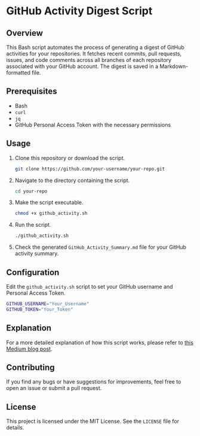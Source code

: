 # GitHub Activity Digest Script

## Overview

This Bash script automates the process of generating a digest of GitHub activities for your repositories. It fetches recent commits, pull requests, issues, and code comments across all branches of each repository associated with your GitHub account. The digest is saved in a Markdown-formatted file.

## Prerequisites

- Bash
- `curl`
- `jq`
- GitHub Personal Access Token with the necessary permissions

## Usage

1. Clone this repository or download the script.
    ```bash
    git clone https://github.com/your-username/your-repo.git
    ```

2. Navigate to the directory containing the script.
    ```bash
    cd your-repo
    ```

3. Make the script executable.
    ```bash
    chmod +x github_activity.sh
    ```

4. Run the script.
    ```bash
    ./github_activity.sh
    ```

5. Check the generated `GitHub_Activity_Summary.md` file for your GitHub activity summary.

## Configuration

Edit the `github_activity.sh` script to set your GitHub username and Personal Access Token.

```bash
GITHUB_USERNAME="Your_Username"
GITHUB_TOKEN="Your_Token"
```

## Explanation

For a more detailed explanation of how this script works, please refer to [this Medium blog post](https://medium.com/@jayantnehra18/automating-github-activity-digest-with-a-bash-script-e07ac81ee1b2).

## Contributing

If you find any bugs or have suggestions for improvements, feel free to open an issue or submit a pull request.

## License

This project is licensed under the MIT License. See the `LICENSE` file for details.
